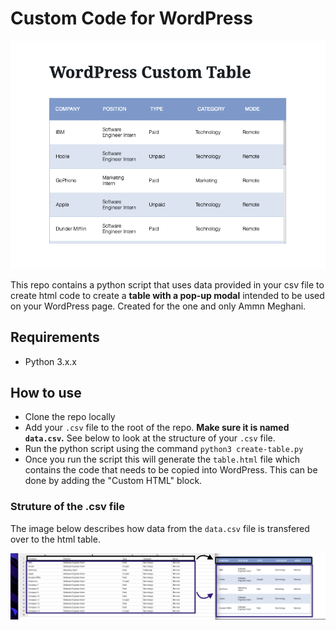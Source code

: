 # Custom Code for WordPress
<p align="center">
  <img src="https://raw.githubusercontent.com/AtaGowani/custom-wp-table/main/.github/table.png">
</p>

This repo contains a python script that uses data provided in your csv file to create html code to create a **table with a pop-up modal** intended to be used on your WordPress page. Created for the one and only Ammn Meghani.
## Requirements
* Python 3.x.x
## How to use
* Clone the repo locally
* Add your `.csv` file to the root of the repo. **Make sure it is named `data.csv`.** See below to look at the structure of your `.csv` file.
* Run the python script using the command `python3 create-table.py`
* Once you run the script this will generate the `table.html` file which contains the code that needs to be copied into WordPress. This can be done by adding the "Custom HTML" block.
### Struture of the .csv file
The image below describes how data from the `data.csv` file is transfered over to the html table.

<p align="center">
  <img src="https://raw.githubusercontent.com/AtaGowani/custom-wp-table/main/.github/data_conversion.png">
</p>
